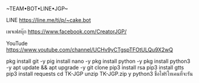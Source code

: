 ~TEAM•BOT•LINE•JGP~

LINE
https://line.me/ti/p/~cake.bot

เพจเฟสบุ๊ก
https://www.facebook.com/CreatorJGP/

YouTude
https://www.youtube.com/channel/UCHv9yCTgspTFOtULQu9X2wQ

pkg install git -y
pig install nano -y
pkg install python -y
pkg install python3 -y
apt update && apt upgrade -y
git clone 
pip3 install rsa
pip3 install gtts
pip3 install requests
cd TK-JGP
unzip TK-JGP.zip
y
python3 ชื่อไฟร์โทเคนที่จะรัน
